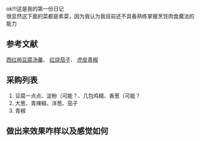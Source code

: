 ok!!!这是我的第一份日记  
很显然这下面的菜都是素菜，因为我认为我目前还不具备熟练掌握烹饪肉食魔法的能力  

## 参考文献  
[西红柿豆腐汤羹](https://github.com/Anduin2017/HowToCook/blob/master/dishes/vegetable_dish/%E8%A5%BF%E7%BA%A2%E6%9F%BF%E8%B1%86%E8%85%90%E6%B1%A4%E7%BE%B9/%E8%A5%BF%E7%BA%A2%E6%9F%BF%E8%B1%86%E8%85%90%E6%B1%A4%E7%BE%B9.md)、
[红烧茄子](https://github.com/Anduin2017/HowToCook/blob/master/dishes/vegetable_dish/%E7%BA%A2%E7%83%A7%E8%8C%84%E5%AD%90.md)、
[虎皮青椒](https://github.com/Anduin2017/HowToCook/blob/master/dishes/vegetable_dish/%E8%99%8E%E7%9A%AE%E9%9D%92%E6%A4%92/%E8%99%8E%E7%9A%AE%E9%9D%92%E6%A4%92.md)  

## 采购列表
1. 豆腐一点点、淀粉（可能？、几包鸡精、香葱（可能？  
2. 大葱、青辣椒、洋葱、茄子  
3. 青椒

## 做出来效果咋样以及感觉如何

